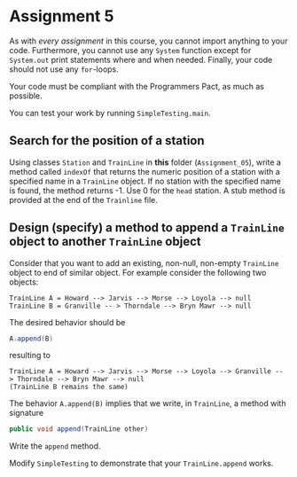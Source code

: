 # Assignment 5

As with *every assignment* in this course, you cannot import anything to your code. Furthermore, you cannot use any `System` function except for `System.out` print statements where and when needed. Finally, your code should not use any `for`-loops.

Your code must be compliant with the Programmers Pact, as much as possible.

You can test your work by running `SimpleTesting.main`.


## Search for the position of a station

Using classes `Station` and `TrainLine` in **this** folder (`Assignment_05`), write a method called `indexOf` that returns the numeric position of a station with a specified name in a `TrainLine` object. If no station with the specified name is found, the method returns -1. Use 0 for the `head` station. A stub method is provided at the end of the `Trainline` file.

## Design (specify) a method to append a `TrainLine` object to another `TrainLine` object

Consider that you want to add an existing, non-null, non-empty `TrainLine` object to end of similar object. For example consider the following two objects:

```
TrainLine A = Howard --> Jarvis --> Morse --> Loyola --> null
TrainLine B = Granville -- > Thorndale --> Bryn Mawr --> null
```

The desired behavior should be

```java
A.append(B)
```

resulting to

```
TrainLine A = Howard --> Jarvis --> Morse --> Loyola --> Granville -- > Thorndale --> Bryn Mawr --> null
(TrainLine B remains the same)
```

The behavior `A.append(B)` implies that we write, in `TrainLine`, a method with signature

```java
public void append(TrainLine other)
```

Write the `append` method.

Modify `SimpleTesting` to demonstrate that your `TrainLine.append` works.

